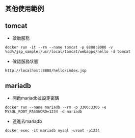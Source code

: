 其他使用範例
---

## tomcat
- 啟動服務
```docker
docker run -it --rm --name tomcat -p 8888:8080 -v %cd%/jsp_sample:/usr/local/tomcat/webapps/hello -d tomcat  
```
- 確認服務狀態
```
http://localhost:8888/hello/index.jsp
```

## mariadb
- 開啟mariadb並設定密碼
```docker
docker run --name mariadb --rm -p 3306:3306 -e MYSQL_ROOT_PASSWORD=1234 -d mariadb
```
- 連進去mariadb
```docker
docker exec -it mariadb mysql -uroot -p1234
```